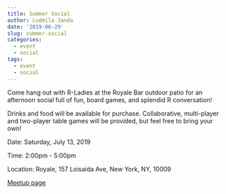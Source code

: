 ```yaml
---
title: Summer Social
author: Ludmila Janda
date: '2019-06-29'
slug: summer-social
categories:
  - event
  - social
tags: 
  - event
  - social
---
```


Come hang out with R-Ladies at the Royale Bar outdoor patio for an afternoon social full of fun, board games, and splendid R conversation!

Drinks and food will be available for purchase. Collaborative, multi-player and two-player table games will be provided, but feel free to bring your own!

Date: Saturday, July 13, 2019

Time: 2:00pm - 5:00pm

Location: Royale, 157 Loisaida Ave, New York, NY, 10009

[Meetup page](https://www.meetup.com/rladies-newyork/events/262478374/)

